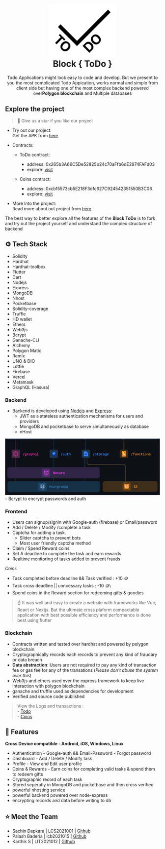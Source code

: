 <h1 align="center">
  <img alt="BlockTodo logo" src="./public/Images/logo.jpeg" width="224px"/><br/>
  Block { ToDo }
</h1>
<p align="center">Todo Applications might look easy to code and develop. But we present to you the most complicated Todo Appication, works normal and simple from client side but having one of the most complex backend powered over<b>Polygon blockchain</b> and Multiple databases </p>

<!-- <p align="center"><a href="https://pkg.go.dev/github.com/create-go-app/cli/v3?tab=doc" 
target="_blank"><img src="https://img.shields.io/badge/Go-1.17+-00ADD8?style=for-the-badge&logo=go" alt="go version" /></a>&nbsp;<a href="https://gocover.io/github.com/create-go-app/cli/pkg/cgapp" target="_blank"><img src="https://img.shields.io/badge/Go_Cover-88.3%25-success?style=for-the-badge&logo=none" alt="go cover" /></a>&nbsp;<a href="https://goreportcard.com/report/github.com/create-go-app/cli" target="_blank"><img src="https://img.shields.io/badge/Go_report-A+-success?style=for-the-badge&logo=none" alt="go report" /></a>&nbsp;<img src="https://img.shields.io/badge/license-apache_2.0-red?style=for-the-badge&logo=none" alt="license" /></p> -->

## Explore the project

> 🔔 Give us a star if you like our project

- Try out our project: \
   Get the APK from [here](https://drive.google.com/file/d/1L82VDwbkKIyOg67HLLnct7xHeDVYHbAp/view?usp=drivesdk)

- Contracts:

  - ToDo contract:

    - address: 0x265b3A66C5De52825b24c70aFfb6dE2974FAFd03
    - explore: [visit](https://mumbai.polygonscan.com/address/0x265b3A66C5De52825b24c70aFfb6dE2974FAFd03)

  - Coins contract:
    - address: 0xcb15573cb5E218F3dfc627C924542351550B3C06
    - explore: [visit](https://mumbai.polygonscan.com/address/0xcb15573cb5E218F3dfc627C924542351550B3C06)

- More Into the project: \
   Read more about out project from [here](https://docs.google.com/document/d/1oTUKPNjxpGbc3ueE1pN_lV5chKYRoUUrx8IfY-WHiGc/)

The best way to better explore all the features of the **Block ToDo** is to fork and try out the project yourself and understand the complex structure of backend

## ⚙️ Tech Stack

- Solidity
- Hardhat
- Hardhat-toolbox
- Flutter
- Dart
- Nodejs
- Express
- MongoDB
- Nhost
- Pocketbase
- Solidity-coverage
- Truffle
- HD wallet
- Ethers
- Web3js
- Bcrypt
- Ganache-CLI
- Alchemy
- Polygon Matic
- Remix
- UNO & DIO
- Lottie
- Firebase
- Vercel
- Metamask
- GraphQL (Hasura)

### Backend

- Backend is developed using [Nodejs](https://nodejs.org/en/) and [Express](https://expressjs.com/):
  - JWT as a stateless authentication mechanisms for users and providers
  - MongoDB and pocketbase to serve simultaneously as database
  - nHost 
 <img alt="BlockTodo logo" src="./public/Images/nhost.png" width="560px"/> 
  - Bcrypt to encrypt passwords and auth

### Frontend

- Users can signup/signin with Google-auth (firebase) or Email/password 
- Add / Delete / Modify /complete a task
- Captcha for adding a task.
    - Slider captcha to prevent bots
    - Most user friendly captcha method
- Claim / Spend Reward coins
- Set A deadline to complete the task and earn rewards
- Realtime monitoring of tasks added to prevent frauds

*Coins*
- Task completed before deadline && Task verified : +10 🪙
- Task cross deadline || unncessary tasks : -10 🪙\
- Spend coins in the Reward section for redeeming gifts & goodies


> ☝️ It was well and easy to create a website with frameworks like Vue, React or Nextjs. But the ultimate cross plaform compactable application with best possible efficiency and performance is done best using flutter

### Blockchain

- Contracts written and tested over hardhat and powered by polygon blockchain
- Cryptographically records each records to prevent any kind of fraudary or data breach
- **Data abstraction**: Users are not required to pay any kind of transaction fee or gas fee for any of the transations (*Please don't abuse the system over this*) 
- Web3js and ethers used over the express framework to keep live interaction with polygon blockchain
- ganache and truffle used as dependencies for development 
- Verified and source code published

> View the Logs and transactions : \
    - [Todo](https://mumbai.polygonscan.com/address/0x265b3A66C5De52825b24c70aFfb6dE2974FAFd03) \
    - [Coins](https://mumbai.polygonscan.com/address/0xcb15573cb5E218F3dfc627C924542351550B3C06) 


## 🚚 Features
**Cross Device compatible - Android, iOS, Windows, Linux**
- Authentication - Google-auth && Email-Password - Forgot password
- Dashboard - Add / Delete / Modify task
- Profile - View and Edit user profile
- Coins & Rewards - Earn coins for completing valid tasks & spend them to redeem gifts
- Cryptographic record of each task 
- Stored seperatly in MongoDB and pocketbase and then cross verified
- powerful nhosting service
- powerful backend powered over node-express
- encrypting records and data before writing to db



## ⭐️ Meet the Team
- Sachin Dapkara | LCS2021001 | [Github]()
- Palash Baderia | lcb2021015 | [Github](https://github.com/palashb01)
- Karthik S | LIT2021012 | [Github](https://github.com/KarthikS373)

